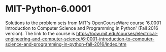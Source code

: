 # MIT-Python-6.0001
Solutions to the problem sets from MIT's OpenCourseWare course '6.0001 Introduction to Computer Science and Programming in Python' (Fall 2016 version).
The link to the course is https://ocw.mit.edu/courses/electrical-engineering-and-computer-science/6-0001-introduction-to-computer-science-and-programming-in-python-fall-2016/index.htm
